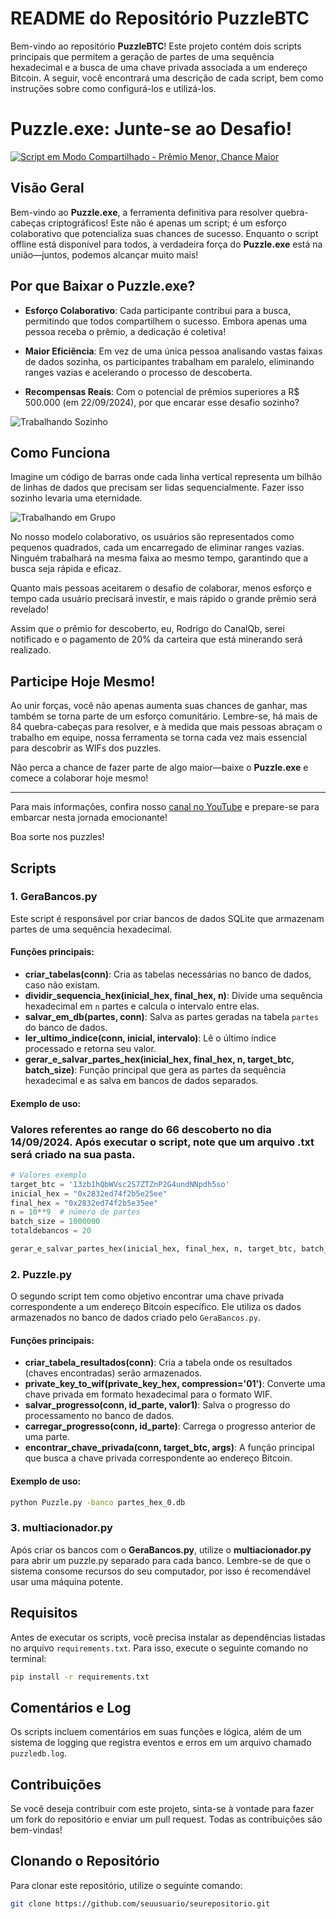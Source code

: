 # README do Repositório PuzzleBTC

Bem-vindo ao repositório **PuzzleBTC**! Este projeto contém dois scripts principais que permitem a geração de partes de uma sequência hexadecimal e a busca de uma chave privada associada a um endereço Bitcoin. A seguir, você encontrará uma descrição de cada script, bem como instruções sobre como configurá-los e utilizá-los.

# Puzzle.exe: Junte-se ao Desafio!

[![Script em Modo Compartilhado - Prêmio Menor, Chance Maior](https://blogger.googleusercontent.com/img/b/R29vZ2xl/AVvXsEij0UCZ_umWsQOc4PoSt_Dwzcy5sLEc_kZ8F5pEYO_dPyaZSIXAFbkdWfAbQ54f4UjWoANsHAXPhO1KOe1eAPhl3i9sgKTsrO29idPxxR8kgSE-4N5imqFTwmWnrtUGiyBI7cFrdJQQw6wMCkg7qykNNT5aHfotHitL9-j59t0ClekUCb5xVkSsxwkDFnkq/s1366-rw/CanalQb%20-%20Puzzle%20BTC%20-%20%20Atualiza%C3%A7%C3%A3o%20do%20programa%20Script%20POOL%20de%20Compartilhamento%20das%20RANGES.png)](https://youtu.be/sV80KE9Q5uU)

## Visão Geral

Bem-vindo ao **Puzzle.exe**, a ferramenta definitiva para resolver quebra-cabeças criptográficos! Este não é apenas um script; é um esforço colaborativo que potencializa suas chances de sucesso. Enquanto o script offline está disponível para todos, a verdadeira força do **Puzzle.exe** está na união—juntos, podemos alcançar muito mais!

## Por que Baixar o Puzzle.exe?

- **Esforço Colaborativo**: Cada participante contribui para a busca, permitindo que todos compartilhem o sucesso. Embora apenas uma pessoa receba o prêmio, a dedicação é coletiva!
  
- **Maior Eficiência**: Em vez de uma única pessoa analisando vastas faixas de dados sozinha, os participantes trabalham em paralelo, eliminando ranges vazias e acelerando o processo de descoberta.

- **Recompensas Reais**: Com o potencial de prêmios superiores a R$ 500.000 (em 22/09/2024), por que encarar esse desafio sozinho?

![Trabalhando Sozinho](https://blogger.googleusercontent.com/img/a/AVvXsEjN2PkLcH1Li7kbx6xg3kmFrsYhWKSn3INj3y04t0Q6OnXk9W8h1qatuHwzOSYOWNQjD-0kdWOm3aqXBvynU46iaYIczHGev5M55bi4CyfDLISGpx-JrZ0TaOvuuz_NkR_xlj9VL4UOYSebwCX-26RMJEKv_BOkwILhZ4NSRvBEkPH26UKBR-wT5tB_fGqE)

## Como Funciona

Imagine um código de barras onde cada linha vertical representa um bilhão de linhas de dados que precisam ser lidas sequencialmente. Fazer isso sozinho levaria uma eternidade.

![Trabalhando em Grupo](https://blogger.googleusercontent.com/img/a/AVvXsEgTd3rpRGej8UcO260bZS418qbi8MfA_4BKWl9P87yVA0l-B05q7AZk-Rn5ZkBXMt0mKKH8pko-n5uTNngk6ZCwK06iDRJM8C-eRx4HjPrTVtr40JOatTRZ3Rx4spTnnvquonW_clUlzd6h_dH9fNvCH1sqcl_95LL2VV8r1sKODucFGtcs5Q5ZaNSQe0Fd)

No nosso modelo colaborativo, os usuários são representados como pequenos quadrados, cada um encarregado de eliminar ranges vazias. Ninguém trabalhará na mesma faixa ao mesmo tempo, garantindo que a busca seja rápida e eficaz.

Quanto mais pessoas aceitarem o desafio de colaborar, menos esforço e tempo cada usuário precisará investir, e mais rápido o grande prêmio será revelado!

Assim que o prêmio for descoberto, eu, Rodrigo do CanalQb, serei notificado e o pagamento de 20% da carteira que está minerando será realizado. 

## Participe Hoje Mesmo!

Ao unir forças, você não apenas aumenta suas chances de ganhar, mas também se torna parte de um esforço comunitário. Lembre-se, há mais de 84 quebra-cabeças para resolver, e à medida que mais pessoas abraçam o trabalho em equipe, nossa ferramenta se torna cada vez mais essencial para descobrir as WIFs dos puzzles.

Não perca a chance de fazer parte de algo maior—baixe o **Puzzle.exe** e comece a colaborar hoje mesmo!

---

Para mais informações, confira nosso [canal no YouTube](https://www.youtube.com/@canalqb) e prepare-se para embarcar nesta jornada emocionante!

Boa sorte nos puzzles!

## Scripts

### 1. GeraBancos.py

Este script é responsável por criar bancos de dados SQLite que armazenam partes de uma sequência hexadecimal. 

#### Funções principais:
- **criar_tabelas(conn)**: Cria as tabelas necessárias no banco de dados, caso não existam.
- **dividir_sequencia_hex(inicial_hex, final_hex, n)**: Divide uma sequência hexadecimal em `n` partes e calcula o intervalo entre elas.
- **salvar_em_db(partes, conn)**: Salva as partes geradas na tabela `partes` do banco de dados.
- **ler_ultimo_indice(conn, inicial, intervalo)**: Lê o último índice processado e retorna seu valor.
- **gerar_e_salvar_partes_hex(inicial_hex, final_hex, n, target_btc, batch_size)**: Função principal que gera as partes da sequência hexadecimal e as salva em bancos de dados separados.

#### Exemplo de uso:
### Valores referentes ao range do 66 descoberto no dia 14/09/2024. Após executar o script, note que um arquivo .txt será criado na sua pasta.
```python
# Valores exemplo
target_btc = '13zb1hQbWVsc2S7ZTZnP2G4undNNpdh5so'
inicial_hex = "0x2832ed74f2b5e25ee"
final_hex = "0x2832ed74f2b5e35ee"
n = 10**9  # número de partes
batch_size = 1000000
totaldebancos = 20

gerar_e_salvar_partes_hex(inicial_hex, final_hex, n, target_btc, batch_size)
```

### 2. Puzzle.py

O segundo script tem como objetivo encontrar uma chave privada correspondente a um endereço Bitcoin específico. Ele utiliza os dados armazenados no banco de dados criado pelo `GeraBancos.py`.

#### Funções principais:
- **criar_tabela_resultados(conn)**: Cria a tabela onde os resultados (chaves encontradas) serão armazenados.
- **private_key_to_wif(private_key_hex, compression='01')**: Converte uma chave privada em formato hexadecimal para o formato WIF.
- **salvar_progresso(conn, id_parte, valor1)**: Salva o progresso do processamento no banco de dados.
- **carregar_progresso(conn, id_parte)**: Carrega o progresso anterior de uma parte.
- **encontrar_chave_privada(conn, target_btc, args)**: A função principal que busca a chave privada correspondente ao endereço Bitcoin.

#### Exemplo de uso:
```bash
python Puzzle.py -banco partes_hex_0.db
```

### 3. multiacionador.py

Após criar os bancos com o **GeraBancos.py**, utilize o **multiacionador.py** para abrir um puzzle.py separado para cada banco. Lembre-se de que o sistema consome recursos do seu computador, por isso é recomendável usar uma máquina potente.

## Requisitos

Antes de executar os scripts, você precisa instalar as dependências listadas no arquivo `requirements.txt`. Para isso, execute o seguinte comando no terminal:

```bash
pip install -r requirements.txt
```

## Comentários e Log

Os scripts incluem comentários em suas funções e lógica, além de um sistema de logging que registra eventos e erros em um arquivo chamado `puzzledb.log`.

## Contribuições

Se você deseja contribuir com este projeto, sinta-se à vontade para fazer um fork do repositório e enviar um pull request. Todas as contribuições são bem-vindas!  

## Clonando o Repositório

Para clonar este repositório, utilize o seguinte comando:

```bash
git clone https://github.com/seuusuario/seurepositorio.git


